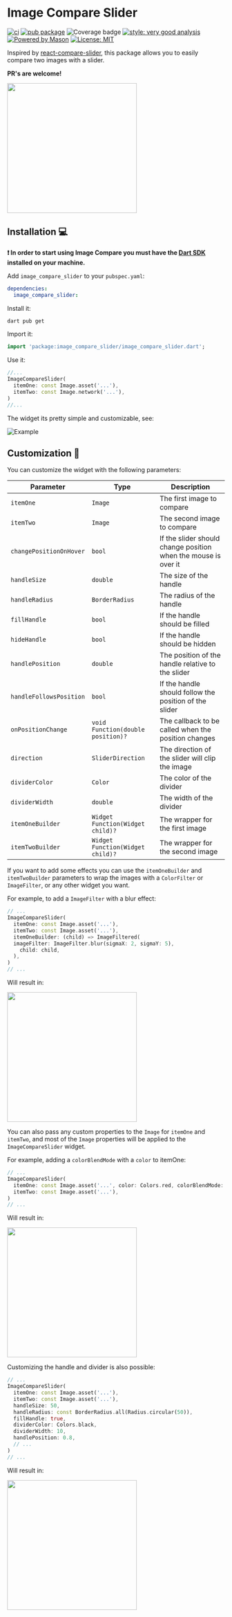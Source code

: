 # Image Compare Slider

[![ci][ci_badge]][ci_link] [![pub package][pub_badge]][pub_link] ![Coverage badge][coverage_badge] [![style: very good analysis][very_good_analysis_badge]][very_good_analysis_link] [![Powered by Mason](https://img.shields.io/endpoint?url=https%3A%2F%2Ftinyurl.com%2Fmason-badge)](https://github.com/felangel/mason) [![License: MIT][license_badge]][license_link]

Inspired by [react-compare-slider](https://www.npmjs.com/package/react-compare-slider), this package allows you to easily compare two images with a slider.

**PR's are welcome!**

<img src="https://raw.githubusercontent.com/cgutierr-zgz/image_compare_slider/main/screenshots/example.png" width="300">

## Installation 💻

**❗ In order to start using Image Compare you must have the [Dart SDK][dart_install_link] installed on your machine.**

Add `image_compare_slider` to your `pubspec.yaml`:

```yaml
dependencies:
  image_compare_slider:
```

Install it:

```sh
dart pub get
```

Import it:

```dart
import 'package:image_compare_slider/image_compare_slider.dart';
```

Use it:

```dart
//...
ImageCompareSlider(
  itemOne: const Image.asset('...'),
  itemTwo: const Image.network('...'),
)
//...
```


The widget its pretty simple and customizable, see:

![Example](https://github.com/cgutierr-zgz/image_compare_slider/blob/main/screenshots/video.gif)

## Customization 🎨

You can customize the widget with the following parameters:

| Parameter | Type | Description |
| --- | --- | --- |
| `itemOne` | `Image` | The first image to compare |
| `itemTwo` | `Image` | The second image to compare |
| `changePositionOnHover` | `bool` | If the slider should change position when the mouse is over it |
| `handleSize` | `double` | The size of the handle |
| `handleRadius` | `BorderRadius` | The radius of the handle |
| `fillHandle` | `bool` | If the handle should be filled |
| `hideHandle` | `bool` | If the handle should be hidden |
| `handlePosition` | `double` | The position of the handle relative to the slider |
| `handleFollowsPosition` | `bool` | If the handle should follow the position of the slider |
| `onPositionChange` | `void Function(double position)?` | The callback to be called when the position changes |
| `direction` | `SliderDirection` | The direction of the slider will clip the image |
| `dividerColor` | `Color` | The color of the divider |
| `dividerWidth` | `double` | The width of the divider |
| `itemOneBuilder` | `Widget Function(Widget child)?` | The wrapper for the first image |
| `itemTwoBuilder` | `Widget Function(Widget child)?` | The wrapper for the second image |


If you want to add some effects you can use the `itemOneBuilder` and `itemTwoBuilder` parameters to wrap the images with a `ColorFilter` or `ImageFilter`, or any other widget you want.

For example, to add a `ImageFilter` with a blur effect:

```dart
// ...
ImageCompareSlider(
  itemOne: const Image.asset('...'),
  itemTwo: const Image.asset('...'),
  itemOneBuilder: (child) => ImageFiltered(
  imageFilter: ImageFilter.blur(sigmaX: 2, sigmaY: 5),
    child: child,
  ),
)
// ...
```

Will result in:

<img src="https://raw.githubusercontent.com/cgutierr-zgz/image_compare_slider/main/screenshots/example2.png" width="300">

You can also pass any custom properties to the `Image` for `itemOne` and `itemTwo`, and most of the `Image` properties will be applied to the `ImageCompareSlider` widget.

For example, adding a `colorBlendMode` with a `color` to itemOne:

```dart
// ...
ImageCompareSlider(
  itemOne: const Image.asset('...', color: Colors.red, colorBlendMode: BlendMode.overlay),
  itemTwo: const Image.asset('...'),
)
// ...
```

Will result in:

<img src="https://raw.githubusercontent.com/cgutierr-zgz/image_compare_slider/main/screenshots/example3.png" width="300">

Customizing the handle and divider is also possible:

```dart
// ...
ImageCompareSlider(
  itemOne: const Image.asset('...'),
  itemTwo: const Image.asset('...'),
  handleSize: 50,
  handleRadius: const BorderRadius.all(Radius.circular(50)),
  fillHandle: true,
  dividerColor: Colors.black,
  dividerWidth: 10,
  handlePosition: 0.8,
  // ...
)
// ...
```

Will result in:

<img src="https://raw.githubusercontent.com/cgutierr-zgz/image_compare_slider/main/screenshots/example4.png" width="300">


[ci_badge]: https://github.com/cgutierr-zgz/image_compare_slider/actions/workflows/publish.yaml/badge.svg
[ci_link]: https://github.com/cgutierr-zgz/image_compare_slider/actions/workflows/publish.yaml
[pub_badge]: https://img.shields.io/pub/v/image_compare_slider.svg?label=image_compare_slider
[pub_link]: https://pub.dev/packages/image_compare_slider
[coverage_badge]: https://raw.githubusercontent.com/cgutierr-zgz/image_compare_slider/main/coverage_badge.svg
[dart_install_link]: https://dart.dev/get-dart
[github_actions_link]: https://docs.github.com/en/actions/learn-github-actions
[license_badge]: https://img.shields.io/badge/license-MIT-blue.svg
[license_link]: https://opensource.org/licenses/MIT
[logo_black]: https://raw.githubusercontent.com/VGVentures/very_good_brand/main/styles/README/vgv_logo_black.png#gh-light-mode-only
[logo_white]: https://raw.githubusercontent.com/VGVentures/very_good_brand/main/styles/README/vgv_logo_white.png#gh-dark-mode-only
[mason_link]: https://github.com/felangel/mason
[very_good_analysis_badge]: https://img.shields.io/badge/style-very_good_analysis-B22C89.svg
[very_good_analysis_link]: https://pub.dev/packages/very_good_analysis
[very_good_coverage_link]: https://github.com/marketplace/actions/very-good-coverage
[very_good_ventures_link]: https://verygood.ventures
[very_good_ventures_link_light]: https://verygood.ventures#gh-light-mode-only
[very_good_ventures_link_dark]: https://verygood.ventures#gh-dark-mode-only
[very_good_workflows_link]: https://github.com/VeryGoodOpenSource/very_good_workflows
